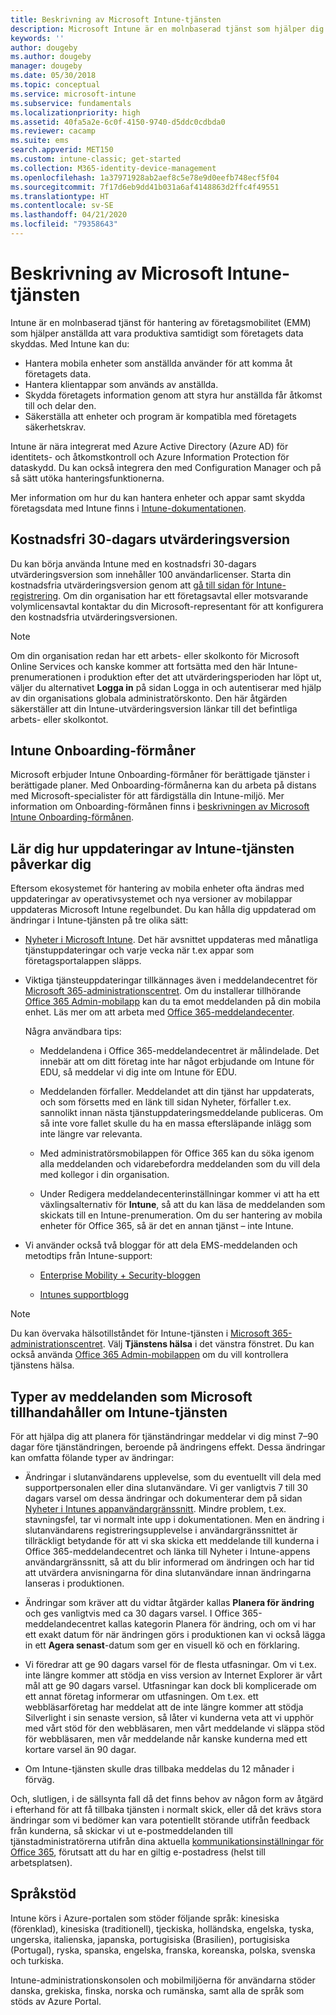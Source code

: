 ```yaml
---
title: Beskrivning av Microsoft Intune-tjänsten
description: Microsoft Intune är en molnbaserad tjänst som hjälper dig att hantera Windows-, iOS/iPadOS-, Mac OS X-, Android- och Windows Mobile-enheter.
keywords: ''
author: dougeby
ms.author: dougeby
manager: dougeby
ms.date: 05/30/2018
ms.topic: conceptual
ms.service: microsoft-intune
ms.subservice: fundamentals
ms.localizationpriority: high
ms.assetid: 40fa5a2e-6c0f-4150-9740-d5ddc0cdbda0
ms.reviewer: cacamp
ms.suite: ems
search.appverid: MET150
ms.custom: intune-classic; get-started
ms.collection: M365-identity-device-management
ms.openlocfilehash: 1a37971928ab2aef8c5e78e9d0eefb748ecf5f04
ms.sourcegitcommit: 7f17d6eb9dd41b031a6af4148863d2ffc4f49551
ms.translationtype: HT
ms.contentlocale: sv-SE
ms.lasthandoff: 04/21/2020
ms.locfileid: "79358643"
---
```

# <a name="microsoft-intune-service-description"></a>Beskrivning av Microsoft Intune-tjänsten

Intune är en molnbaserad tjänst för hantering av företagsmobilitet (EMM) som hjälper anställda att vara produktiva samtidigt som företagets data skyddas. Med Intune kan du:
* Hantera mobila enheter som anställda använder för att komma åt företagets data.
* Hantera klientappar som används av anställda.
* Skydda företagets information genom att styra hur anställda får åtkomst till och delar den.
* Säkerställa att enheter och program är kompatibla med företagets säkerhetskrav.

Intune är nära integrerat med Azure Active Directory (Azure AD) för identitets- och åtkomstkontroll och Azure Information Protection för dataskydd. Du kan också integrera den med Configuration Manager och på så sätt utöka hanteringsfunktionerna.

Mer information om hur du kan hantera enheter och appar samt skydda företagsdata med Intune finns i [Intune-dokumentationen](../index.yml).

## <a name="30-day-free-trial"></a>Kostnadsfri 30-dagars utvärderingsversion
Du kan börja använda Intune med en kostnadsfri 30-dagars utvärderingsversion som innehåller 100 användarlicenser. Starta din kostnadsfria utvärderingsversion genom att [gå till sidan för Intune-registrering](https://admin.microsoft.com/Signup/Signup.aspx?OfferId=40BE278A-DFD1-470a-9EF7-9F2596EA7FF9&dl=INTUNE_A&ali=1#0%20). Om din organisation har ett företagsavtal eller motsvarande volymlicensavtal kontaktar du din Microsoft-representant för att konfigurera den kostnadsfria utvärderingsversionen.

> [!NOTE]
> Om din organisation redan har ett arbets- eller skolkonto för Microsoft Online Services och kanske kommer att fortsätta med den här Intune-prenumerationen i produktion efter det att utvärderingsperioden har löpt ut, väljer du alternativet **Logga in** på sidan Logga in och autentiserar med hjälp av din organisations globala administratörskonto. Den här åtgärden säkerställer att din Intune-utvärderingsversion länkar till det befintliga arbets- eller skolkontot.

<!--- For a list of settings that you can set up on mobile devices, see:

- [Enrolled device management capabilities of Microsoft Intune](introduction-intune.md)

--->
## <a name="intune-onboarding-benefit"></a>Intune Onboarding-förmåner
Microsoft erbjuder Intune Onboarding-förmåner för berättigade tjänster i berättigade planer. Med Onboarding-förmånerna kan du arbeta på distans med Microsoft-specialister för att färdigställa din Intune-miljö. Mer information om Onboarding-förmånen finns i [beskrivningen av Microsoft Intune Onboarding-förmånen](https://go.microsoft.com/fwlink/?LinkId=619281).


## <a name="learn-how-intune-service-updates-affect-you"></a>Lär dig hur uppdateringar av Intune-tjänsten påverkar dig

Eftersom ekosystemet för hantering av mobila enheter ofta ändras med uppdateringar av operativsystemet och nya versioner av mobilappar uppdateras Microsoft Intune regelbundet. Du kan hålla dig uppdaterad om ändringar i Intune-tjänsten på tre olika sätt:

- [Nyheter i Microsoft Intune](whats-new.md). Det här avsnittet uppdateras med månatliga tjänstuppdateringar och varje vecka när t.ex appar som företagsportalappen släpps.

- Viktiga tjänsteuppdateringar tillkännages även i meddelandecentret för [Microsoft 365-administrationscentret](https://admin.microsoft.com/). Om du installerar tillhörande [Office 365 Admin-mobilapp](https://support.office.com/article/Office-365-Admin-Mobile-App-e16f6421-2a1a-4142-bf9d-9846600a060a) kan du ta emot meddelanden på din mobila enhet. Läs mer om att arbeta med [Office 365-meddelandecenter](https://support.office.com/client/results?Shownav=true&ns=O365ENTADMIN&version=15&ver=15&HelpID=O365E_MCManageUpdates).

  Några användbara tips:

  - Meddelandena i Office 365-meddelandecentret är målindelade. Det innebär att om ditt företag inte har något erbjudande om Intune för EDU, så meddelar vi dig inte om Intune för EDU.

  - Meddelanden förfaller. Meddelandet att din tjänst har uppdaterats, och som försetts med en länk till sidan Nyheter, förfaller t.ex. sannolikt innan nästa tjänstuppdateringsmeddelande publiceras. Om så inte vore fallet skulle du ha en massa eftersläpande inlägg som inte längre var relevanta.

  - Med administratörsmobilappen för Office 365 kan du söka igenom alla meddelanden och vidarebefordra meddelanden som du vill dela med kollegor i din organisation.

  - Under Redigera meddelandecenterinställningar kommer vi att ha ett växlingsalternativ för **Intune**, så att du kan läsa de meddelanden som skickats till en Intune-prenumeration. Om du ser hantering av mobila enheter för Office 365, så är det en annan tjänst – inte Intune.

- Vi använder också två bloggar för att dela EMS-meddelanden och metodtips från Intune-support:

  - [Enterprise Mobility + Security-bloggen](https://blogs.technet.microsoft.com/enterprisemobility/)

  - [Intunes supportblogg](https://blogs.technet.microsoft.com/intunesupport/)

> [!Note]
> Du kan övervaka hälsotillståndet för Intune-tjänsten i [Microsoft 365-administrationscentret](https://admin.microsoft.com). Välj **Tjänstens hälsa** i det vänstra fönstret. Du kan också använda [Office 365 Admin-mobilappen](https://support.office.com/article/Office-365-Admin-Mobile-App-e16f6421-2a1a-4142-bf9d-9846600a060a) om du vill kontrollera tjänstens hälsa.

## <a name="types-of-notices-microsoft-provides-about-the-intune-service"></a>Typer av meddelanden som Microsoft tillhandahåller om Intune-tjänsten

För att hjälpa dig att planera för tjänständringar meddelar vi dig minst 7–90 dagar före tjänständringen, beroende på ändringens effekt. Dessa ändringar kan omfatta fölande typer av ändringar:

- Ändringar i slutanvändarens upplevelse, som du eventuellt vill dela med supportpersonalen eller dina slutanvändare. Vi ger vanligtvis 7 till 30 dagars varsel om dessa ändringar och dokumenterar dem på sidan [Nyheter i Intunes appanvändargränssnitt](whats-new-app-ui.md). Mindre problem, t.ex. stavningsfel, tar vi normalt inte upp i dokumentationen. Men en ändring i slutanvändarens registreringsupplevelse i användargränssnittet är tillräckligt betydande för att vi ska skicka ett meddelande till kunderna i Office 365-meddelandecentret och länka till Nyheter i Intune-appens användargränssnitt, så att du blir informerad om ändringen och har tid att utvärdera anvisningarna för dina slutanvändare innan ändringarna lanseras i produktionen.

- Ändringar som kräver att du vidtar åtgärder kallas **Planera för ändring** och ges vanligtvis med ca 30 dagars varsel. I Office 365-meddelandecentret kallas kategorin Planera för ändring, och om vi har ett exakt datum för när ändringen görs i produktionen kan vi också lägga in ett **Agera senast**-datum som ger en visuell kö och en förklaring.

- Vi föredrar att ge 90 dagars varsel för de flesta utfasningar. Om vi t.ex. inte längre kommer att stödja en viss version av Internet Explorer är vårt mål att ge 90 dagars varsel. Utfasningar kan dock bli komplicerade om ett annat företag informerar om utfasningen. Om t.ex. ett webbläsarföretag har meddelat att de inte längre kommer att stödja Silverlight i sin senaste version, så låter vi kunderna veta att vi upphör med vårt stöd för den webbläsaren, men vårt meddelande vi släppa stöd för webbläsaren, men vår meddelande når kanske kunderna med ett kortare varsel än 90 dagar.

- Om Intune-tjänsten skulle dras tillbaka meddelas du 12 månader i förväg.

Och, slutligen, i de sällsynta fall då det finns behov av någon form av åtgärd i efterhand för att få tillbaka tjänsten i normalt skick, eller då det krävs stora ändringar som vi bedömer kan vara potentiellt störande utifrån feedback från kunderna, så skickar vi ut e-postmeddelanden till tjänstadministratörerna utifrån dina aktuella [kommunikationsinställningar för Office 365](https://support.office.com/article/Change-your-contact-preferences-for-communications-from-Microsoft-6f70de1b-a64d-4498-bfbd-be8c83a9c0fc), förutsatt att du har en giltig e-postadress (helst till arbetsplatsen).  


<!--- ## Choose the management solution that’s right for you
You can set up Intune in several ways to manage and help protect your company's mobile devices and computers (referred to as **devices** in this article).

- **Intune stand-alone configuration.** Use the web-based admin console in Intune to manage devices in your organization. Intune can be used without any on-premises IT infrastructure. If you use Intune with Active Directory Domain Services, you can use domain user accounts that you manage with Domain Services with Intune.

--->

## <a name="language-support"></a>Språkstöd
Intune körs i Azure-portalen som stöder följande språk: kinesiska (förenklad), kinesiska (traditionell), tjeckiska, holländska, engelska, tyska, ungerska, italienska, japanska, portugisiska (Brasilien), portugisiska (Portugal), ryska, spanska, engelska, franska, koreanska, polska, svenska och turkiska.

Intune-administrationskonsolen och mobilmiljöerna för användarna stöder danska, grekiska, finska, norska och rumänska, samt alla de språk som stöds av Azure Portal.

<!--- ## Learn more about Intune
Use these resources to learn more about Intune:

- The [Microsoft Intune Trust Center](https://www.microsoft.com/server-cloud/products/intune-trust-center/) provides information about the security, privacy, and compliance practices of Intune, and it describes some of Intune's certifications.

- [Enrolled device management capabilities of Microsoft Intune](introduction-intune.md)--->
